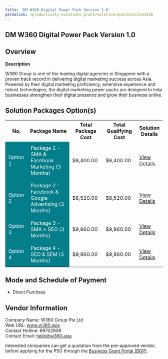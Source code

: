 ```yaml
---
title: 'DM W360 Digital Power Pack Version 1.0'
permalink: /productivity-solutions-grant/solutionrepo/solution1538
---
```


## DM W360 Digital Power Pack Version 1.0

## Overview

**Description**

W360 Group is one of the leading digital agencies in Singapore with a proven track record in delivering digital marketing success across Asia. Powered by their digital marketing proficiency, extensive experience and robust technologies, the digital marketing power packs are designed to help businesses strengthen their digital presence and grow their business online.

## Solution Packages Option(s)

<table>
<tr>
<th><b>No.</b></th>
<th><b>Package Name</b></th>
<th><b>Total Package Cost</b></th>
<th><b>Total Qualifying Cost</b></th>
<th><b>Solution Details</b></th>
</tr>
<tr>
<td style='padding: 10px; background-color: #037E8A; color: #FFFFFF;'>Option 1</td>
<td style='padding: 10px; background-color: #037E8A; color: #FFFFFF;'>Package 1 - SMA & Facebook Marketing (3 Months)</td>
<td style='padding: 10px;'>$8,400.00</td>
<td style='padding: 10px;'>$8,400.00</td>
<td style='padding: 10px;'><a href='/images/psg/Desensitised_W360_Annex_3_Part_1.pdf' target='_blank'>View Details</a></td>
</tr>
<tr>
<td style='padding: 10px; background-color: #037E8A; color: #FFFFFF;'>Option 2</td>
<td style='padding: 10px; background-color: #037E8A; color: #FFFFFF;'>Package 2 - Facebook & Google Advertising (3 Months)</td>
<td style='padding: 10px;'>$8,520.00</td>
<td style='padding: 10px;'>$8,520.00</td>
<td style='padding: 10px;'><a href='/images/psg/Desensitised_W360_Annex_3_Part_2.pdf' target='_blank'>View Details</a></td>
</tr>
<tr>
<td style='padding: 10px; background-color: #037E8A; color: #FFFFFF;'>Option 3</td>
<td style='padding: 10px; background-color: #037E8A; color: #FFFFFF;'>Package 3 - SMA + SEO (3 Months)</td>
<td style='padding: 10px;'>$9,960.00</td>
<td style='padding: 10px;'>$9,960.00</td>
<td style='padding: 10px;'><a href='/images/psg/Desensitised_W360_Annex_3_Part_3.pdf' target='_blank'>View Details</a></td>
</tr>
<tr>
<td style='padding: 10px; background-color: #037E8A; color: #FFFFFF;'>Option 4</td>
<td style='padding: 10px; background-color: #037E8A; color: #FFFFFF;'>Package 4 - SEO & SEM (3 Months)</td>
<td style='padding: 10px;'>$9,960.00</td>
<td style='padding: 10px;'>$9,960.00</td>
<td style='padding: 10px;'><a href='/images/psg/Desensitised_W360_Annex_3_Part_4.pdf' target='_blank'>View Details</a></td>
</tr>
</table>

## Mode and Schedule of Payment

 - Direct Purchase

## Vendor Information

 Company Name: W360 Group Pte Ltd<br>Web URL: www.w360.asia <br>Contact Hotline: 69702808 <br>Contact Email: hello@w360.asia <br>

Interested companies can get a quotation from the pre-approved vendor, before applying for the PSG through the <a href='https://www.businessgrants.gov.sg/' target='_blank' rel='noopener'>Business Grant Portal (BGP)</a>.

<script src="/jquery/resize-tables.js"></script>
